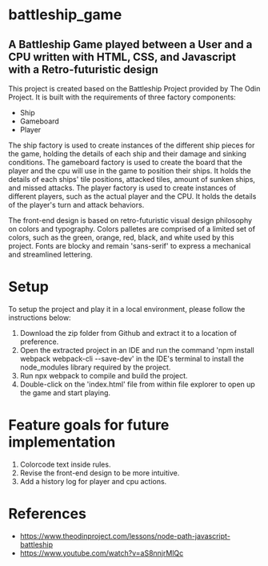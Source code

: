 # battleship_game

## A Battleship Game played between a User and a CPU written with HTML, CSS, and Javascript with a Retro-futuristic design

This project is created based on the Battleship Project provided by The Odin Project. It is built with the requirements of three factory components:
* Ship
* Gameboard
* Player

The ship factory is used to create instances of the different ship pieces for the game, holding the details of each ship and their damage and sinking conditions.
The gameboard factory is used to create the board that the player and the cpu will use in the game to position their ships. It holds the details of each ships' tile positions, attacked tiles, amount of sunken ships, and missed attacks.
The player factory is used to create instances of different players, such as the actual player and the CPU. It holds the details of the player's turn and attack behaviors.

The front-end design is based on retro-futuristic visual design philosophy on colors and typography. Colors palletes are comprised of a limited set of colors, such as the green, orange, red, black, and white used by this project. Fonts are blocky and remain 'sans-serif' to express a mechanical and streamlined lettering. 


# Setup

To setup the project and play it in a local environment, please follow the instructions below: 

1. Download the zip folder from Github and extract it to a location of preference.
2. Open the extracted project in an IDE and run the command 'npm install webpack webpack-cli --save-dev' in the IDE's terminal to install the node_modules library required by the project.
3. Run npx webpack to compile and build the project.
4. Double-click on the 'index.html' file from within file explorer to open up the game and start playing.


# Feature goals for future implementation

1. Colorcode text inside rules.
2. Revise the front-end design to be more intuitive.
3. Add a history log for player and cpu actions.


# References

* https://www.theodinproject.com/lessons/node-path-javascript-battleship 
* https://www.youtube.com/watch?v=aS8nnjrMlQc 
